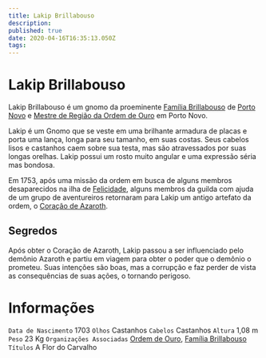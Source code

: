 ```yaml
---
title: Lakip Brillabouso
description: 
published: true
date: 2020-04-16T16:35:13.050Z
tags: 
---
```


<!-- SUBTITLE: Visão geral sobre Lakip Brillabouso -->

# Lakip Brillabouso
Lakip Brillabouso é um gnomo da proeminente [Família Brillabouso](http://localhost/faccoes/faccoes-familiares/familia-brillabouso#familia-brillabouso) de [Porto Novo](http://localhost/lugares/plano-material/drafeon/sudeste-de-drafeon/porto-novo#porto-novo) e [Mestre de Região da Ordem de Ouro](http://localhost/rankings-e-titulos/mestre-de-regiao-ordem-de-ouro#mestre-de-regiao-ordem-de-ouro) em Porto Novo.

Lakip é um Gnomo que se veste em uma brilhante armadura de placas e porta uma lança, longa para seu tamanho, em suas costas. Seus cabelos lisos e castanhos caem sobre sua testa, mas são atravessados por suas longas orelhas. Lakip possui um rosto muito angular e uma expressão séria mas bondosa.

Em 1753, após uma missão da ordem em busca de alguns membros desaparecidos na ilha de [Felicidade](http://localhost/lugares/plano-material/drafeon/sudeste-de-drafeon/felicidade#felicidade), alguns membros da guilda com ajuda de um grupo de aventureiros retornaram para Lakip um antigo artefato da ordem, o [Coração de Azaroth](http://localhost/en/itens/coracao-de-azaroth).

## Segredos
Após obter o Coração de Azaroth, Lakip passou a ser influenciado pelo demônio Azaroth e partiu em viagem para obter o poder que o demônio o prometeu. Suas intenções são boas, mas a corrupção e faz perder de vista as consequências de suas ações, o tornando perigoso.

# Informações
`Data de Nascimento` 1703 
`Olhos` Castanhos
`Cabelos` Castanhos
`Altura` 1,08 m
`Peso` 23 Kg
`Organizações Associadas` [Ordem de Ouro](http://localhost/faccoes/faccoes-independentes/ordem-de-ouro#ordem-de-ouro), [Família Brillabouso](http://localhost/faccoes/faccoes-familiares/familia-brillabouso#familia-brillabouso)
`Títulos` A Flor do Carvalho

